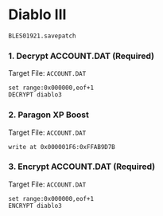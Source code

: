 # Diablo III 

`BLES01921.savepatch`

### 1. Decrypt ACCOUNT.DAT (Required)

Target File: `ACCOUNT.DAT`

```
set range:0x000000,eof+1
DECRYPT diablo3
```

### 2. Paragon XP Boost

Target File: `ACCOUNT.DAT`

```
write at 0x000001F6:0xFFAB9D7B
```

### 3. Encrypt ACCOUNT.DAT (Required)

Target File: `ACCOUNT.DAT`

```
set range:0x000000,eof+1
ENCRYPT diablo3
```

